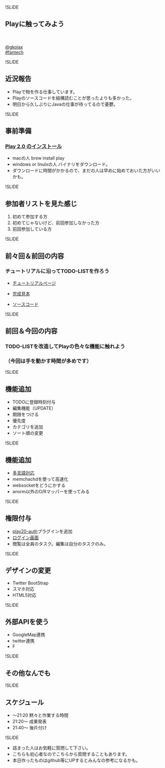 !SLIDE
## Playに触ってみよう


<br/><br/>
[@gkojax](https://twitter.com/gkojax)
<br/>
[#fantech](https://twitter.com/search/realtime?q=%23fantech)

!SLIDE
## 近況報告

* Playで物を作る仕事しています。
* Playのソースコードを結構読むことが思ったよりも多かった。
* 明日から久しぶりにJavaの仕事が待ってるので憂鬱。

!SLIDE
## 事前準備

### [Play 2.0 のインストール](http://playdocja.appspot.com/documentation/2.0.3/Installing)

* macの人 brew install play
* windows or linulxの人 バイナリをダウンロード。
* ダウンロードに時間がかかるので、まだの人は早めに始めておいた方がいいかも。

!SLIDE
## 参加者リストを見た感じ

1. 初めて参加する方
2. 初めてじゃないけど、前回参加しなかった方
3. 前回参加している方

!SLIDE
## 前々回＆前回の内容

### チュートリアルに沿ってTODO-LISTを作ろう

* [チュートリアルページ](http://playdocja.appspot.com/documentation/2.0.3/ScalaTodoList)

* [完成見本](http://gkojax-play-todolist.herokuapp.com/)

* [ソースコード](https://github.com/gkojax/play-todolist)

!SLIDE
## 前回＆今回の内容

### TODO-LISTを改造してPlayの色々な機能に触れよう
### （今回は手を動かす時間が多めです）

!SLIDE
## 機能追加
* TODOに登録時刻付与
* 編集機能（UPDATE）
* 期限をつける
* 優先度
* カテゴリを追加
* ソート順の変更

!SLIDE
## 機能追加
* [多言語対応](http://playdocja.appspot.com/documentation/2.0.3/ScalaI18N)
* memchachdを使って高速化
* websocketをどうにかする
* anorm以外のO/Rマッパーを使ってみる

!SLIDE
## 権限付与
* [play20-auth](https://github.com/t2v/play20-auth/blob/master/README.ja.md)プラグインを追加
* [ログイン画面](https://github.com/gkojax/play-todolist2)
* 閲覧は全員のタスク。編集は自分のタスクのみ。

!SLIDE
## デザインの変更
* Twitter BootStrap
* スマホ対応
* HTML5対応

!SLIDE
## 外部APIを使う
* GoogleMap連携
* twitter連携
* F

!SLIDE
## その他なんでも

!SLIDE
## スケジュール

* ～21:20 黙々と作業する時間
* 21:20～ 成果発表
* 21:40～ 後片付け

!SLIDE
* 詰まった人はお気軽に質問して下さい。
* こちらも初心者なのでこちらから質問することもあります。
* 本日作ったものはgithub等にUPするとみんなの参考になるかも。
